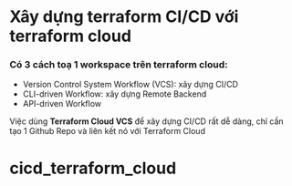 # Xây dựng terraform CI/CD với terraform cloud

### Có 3 cách toạ 1 workspace trên terraform cloud:

- Version Control System Workflow (VCS): xây dựng CI/CD
- CLI-driven Workflow: xây dựng Remote Backend
- API-driven Workflow

Việc dùng **Terraform Cloud VCS** để xây dựng CI/CD rất dễ dàng, chỉ cần tạo 1
Github Repo và liên kết nó với Terraform Cloud
# cicd_terraform_cloud

